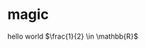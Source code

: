 <script src="https://cdn.mathjax.org/mathjax/latest/MathJax.js?config=TeX-AMS-MML_HTMLorMML" type="text/javascript"></script>
# magic
hello world
$\frac{1}{2} \in \mathbb{R}$
